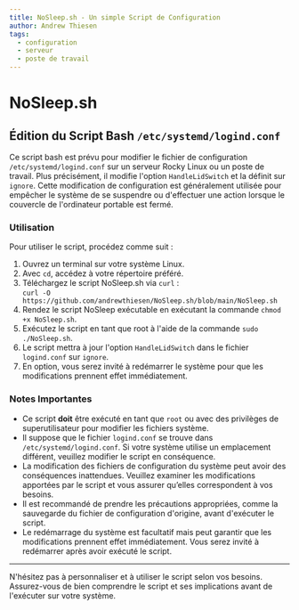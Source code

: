 ```yaml
---
title: NoSleep.sh - Un simple Script de Configuration
author: Andrew Thiesen
tags:
  - configuration
  - serveur
  - poste de travail
---
```


# NoSleep.sh

## Édition du Script Bash `/etc/systemd/logind.conf`

Ce script bash est prévu pour modifier le fichier de configuration `/etc/systemd/logind.conf` sur un serveur Rocky Linux ou un poste de travail. Plus précisément, il modifie l'option `HandleLidSwitch` et la définit sur `ignore`. Cette modification de configuration est généralement utilisée pour empêcher le système de se suspendre ou d'effectuer une action lorsque le couvercle de l'ordinateur portable est fermé.

### Utilisation

Pour utiliser le script, procédez comme suit :

1. Ouvrez un terminal sur votre système Linux.
2. Avec `cd`, accédez à votre répertoire préféré.
3. Téléchargez le script NoSleep.sh via `curl` : <br /> `curl -O https://github.com/andrewthiesen/NoSleep.sh/blob/main/NoSleep.sh`
4. Rendez le script NoSleep exécutable en exécutant la commande `chmod +x NoSleep.sh`.
5. Exécutez le script en tant que root à l'aide de la commande `sudo ./NoSleep.sh`.
6. Le script mettra à jour l'option `HandleLidSwitch` dans le fichier `logind.conf` sur `ignore`.
7. En option, vous serez invité à redémarrer le système pour que les modifications prennent effet immédiatement.

### Notes Importantes

* Ce script **doit** être exécuté en tant que `root` ou avec des privilèges de superutilisateur pour modifier les fichiers système.
* Il suppose que le fichier `logind.conf` se trouve dans `/etc/systemd/logind.conf`. Si votre système utilise un emplacement différent, veuillez modifier le script en conséquence.
* La modification des fichiers de configuration du système peut avoir des conséquences inattendues. Veuillez examiner les modifications apportées par le script et vous assurer qu’elles correspondent à vos besoins.
* Il est recommandé de prendre les précautions appropriées, comme la sauvegarde du fichier de configuration d'origine, avant d'exécuter le script.
* Le redémarrage du système est facultatif mais peut garantir que les modifications prennent effet immédiatement. Vous serez invité à redémarrer après avoir exécuté le script.

---

N'hésitez pas à personnaliser et à utiliser le script selon vos besoins. Assurez-vous de bien comprendre le script et ses implications avant de l'exécuter sur votre système.
